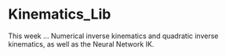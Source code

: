 # Kinematics_Lib

This week ...
Numerical inverse kinematics and quadratic inverse kinematics, as well as the Neural Network IK.

